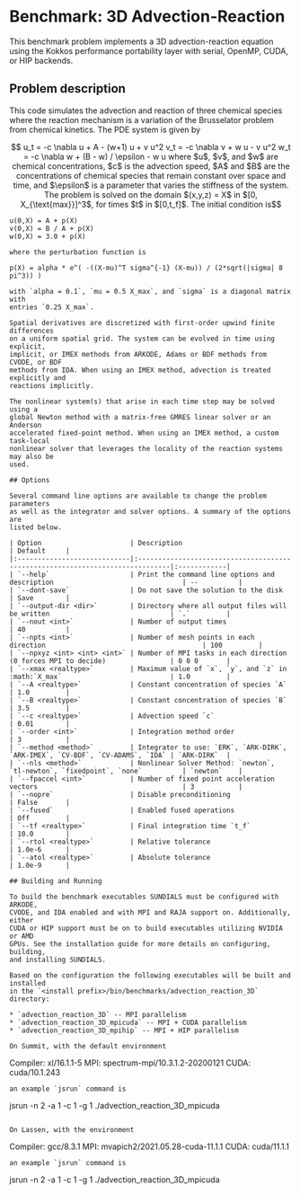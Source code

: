 # Benchmark: 3D Advection-Reaction

This benchmark problem implements a 3D advection-reaction equation using the
Kokkos performance portability layer with serial, OpenMP, CUDA, or HIP backends.

## Problem description

This code simulates the advection and reaction of three chemical species where
the reaction mechanism is a variation of the Brusselator problem from chemical
kinetics. The PDE system is given by
```math
    u_t = -c \nabla u + A - (w+1) u + v u^2
    v_t = -c \nabla v + w u - v u^2
    w_t = -c \nabla w + (B - w) / \epsilon - w u
where $u$, $v$, and $w$ are chemical concentrations, $c$ is the advection speed,
$A$ and $B$ are the concentrations of chemical species that remain constant over
space and time, and $\epsilon$ is a parameter that varies the stiffness of the
system. The problem is solved on the domain $(x,y,z) = X$ in $[0, X_{\text{max}}]^3$,
for times $t$ in $[0,t_f]$. The initial condition is
```
    u(0,X) = A + p(X)
    v(0,X) = B / A + p(X)
    w(0,X) = 3.0 + p(X)
```
where the perturbation function is
```
    p(X) = alpha * e^( -((X-mu)^T sigma^{-1} (X-mu)) / (2*sqrt(|sigma| 8 pi^3)) )
```
with `alpha = 0.1`, `mu = 0.5 X_max`, and `sigma` is a diagonal matrix with
entries `0.25 X_max`.

Spatial derivatives are discretized with first-order upwind finite differences
on a uniform spatial grid. The system can be evolved in time using explicit,
implicit, or IMEX methods from ARKODE, Adams or BDF methods from CVODE, or BDF
methods from IDA. When using an IMEX method, advection is treated explicitly and
reactions implicitly.

The nonlinear system(s) that arise in each time step may be solved using a
global Newton method with a matrix-free GMRES linear solver or an Anderson
accelerated fixed-point method. When using an IMEX method, a custom task-local
nonlinear solver that leverages the locality of the reaction systems may also be
used.

## Options

Several command line options are available to change the problem parameters
as well as the integrator and solver options. A summary of the options are
listed below.

| Option                      | Description                                                                   | Default     |
|:----------------------------|:------------------------------------------------------------------------------|:------------|
| `--help`                    | Print the command line options and description                                | --          |
| `--dont-save`               | Do not save the solution to the disk                                          | Save        |
| `--output-dir <dir>`        | Directory where all output files will be written                              | `.`         |
| `--nout <int>`              | Number of output times                                                        | 40          |
| `--npts <int>`              | Number of mesh points in each direction                                       | 100         |
| `--npxyz <int> <int> <int>` | Number of MPI tasks in each direction (0 forces MPI to decide)                | 0 0 0       |
| `--xmax <realtype>`         | Maximum value of `x`, `y`, and `z` in :math:`X_max`                           | 1.0         |
| `--A <realtype>`            | Constant concentration of species `A`                                         | 1.0         |
| `--B <realtype>`            | Constant concentration of species `B`                                         | 3.5         |
| `--c <realtype>`            | Advection speed `c`                                                           | 0.01        |
| `--order <int>`             | Integration method order                                                      | 3           |
| `--method <method>`         | Integrator to use: `ERK`, `ARK-DIRK`, `ARK-IMEX`, `CV-BDF`, `CV-ADAMS`, `IDA` | `ARK-DIRK`  |
| `--nls <method>`            | Nonlinear Solver Method: `newton`, `tl-newton`, `fixedpoint`, `none`          | `newton`    |
| `--fpaccel <int>`           | Number of fixed point acceleration vectors                                    | 3           |
| `--nopre`                   | Disable preconditioning                                                       | False       |
| `--fused`                   | Enabled fused operations                                                      | Off         |
| `--tf <realtype>`           | Final integration time `t_f`                                                  | 10.0        |
| `--rtol <realtype>`         | Relative tolerance                                                            | 1.0e-6      |
| `--atol <realtype>`         | Absolute tolerance                                                            | 1.0e-9      |

## Building and Running

To build the benchmark executables SUNDIALS must be configured with ARKODE,
CVODE, and IDA enabled and with MPI and RAJA support on. Additionally, either
CUDA or HIP support must be on to build executables utilizing NVIDIA or AMD
GPUs. See the installation guide for more details on configuring, building,
and installing SUNDIALS.

Based on the configuration the following executables will be built and installed
in the `<install prefix>/bin/benchmarks/advection_reaction_3D` directory:

* `advection_reaction_3D` -- MPI parallelism
* `advection_reaction_3D_mpicuda` -- MPI + CUDA parallelism
* `advection_reaction_3D_mpihip` -- MPI + HIP parallelism

On Summit, with the default environment
```
  Compiler: xl/16.1.1-5
  MPI: spectrum-mpi/10.3.1.2-20200121
  CUDA: cuda/10.1.243
```
an example `jsrun` command is
```
jsrun -n 2 -a 1 -c 1 -g 1 ./advection_reaction_3D_mpicuda
```

On Lassen, with the environment
```
  Compiler: gcc/8.3.1
  MPI: mvapich2/2021.05.28-cuda-11.1.1
  CUDA: cuda/11.1.1
```
an example `jsrun` command is
```
jsrun -n 2 -a 1 -c 1 -g 1 ./advection_reaction_3D_mpicuda
```
